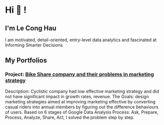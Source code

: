 # Hi 👋 !

## I'm Le Cong Hau

I am motivated, detail-oriented, entry-level data analytics and fascinated at Informing Smarter Decisions

## My Portfolios
### Project: [Bike Share company and their problems in marketing strategy](https://github.com/Cong-hau/Bike-Share-company-and-their-problems-in-marketing-strategy)

Description: Cyclistic company had low effective marketing strategy and did not have significant impact in growth rates, revenue. The Goals: design marketing strategies aimed at improving marketing effective by converting casual riders into annual members by figuring out the difference behaviours of users. Based on 6 stages of Google Data Analysis Process: Ask, Prepare, Process, Analyze, Share, Act, I solved the problem step by step.
<!---
## Technologies which I use

<div>
  <img src ="./images/html-5.svg" alt="HTML5 logo" width="3%" title='HTML5'/>
  <img src ="./images/css-3.svg" alt="CSS3 logo" width="3%" title='CSS3'/>
  <img src ="./images/mysql.svg" alt="mysql logo" width="5%" title='MYSQL'/>
  <img src ="./images/sqlserver.svg" alt="sqlserver logo" width="5%" title='sqlserver'/>
  <img src ="./images/r.svg" alt="r" width="5%" title='R'/>
  Bigquery
</div>

<div>
  <img src ="./images/figma.svg" alt="Figma logo" width="5%" title='Figma'/>
  Tableau
  Excel
  Power Point
  SSMS
  BigQuery
  R Studio
</div>
--->
